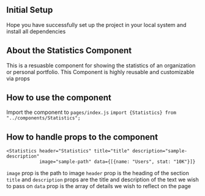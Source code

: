 ## Initial Setup

Hope you have successfully set up the project in your local system and install all dependencies

## About the Statistics Component

This is a resuasble component for showing the statistics of an organization or personal portfolio. This Component is highly reusable and customizable via props

## How to use the component

Import the component to `pages/index.js`
`import {Statistics} from "../components/Statistics";`

## How to handle props to the component

```
<Statistics header="Statistics" title="title" description="sample-description"
            image="sample-path" data={[{name: "Users", stat: "10K"}]}
```

`image` prop is the path to image
`header` prop is the heading of the section
`title` and `description` props are the title and description of the text we wish to pass on
`data` prop is the array of details we wish to reflect on the page
